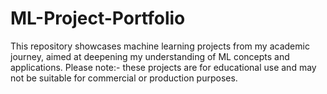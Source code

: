 # ML-Project-Portfolio
This repository showcases machine learning projects from my academic journey, aimed at deepening my understanding of ML concepts and applications. Please note:- these projects are for educational use and may not be suitable for commercial or production purposes.

